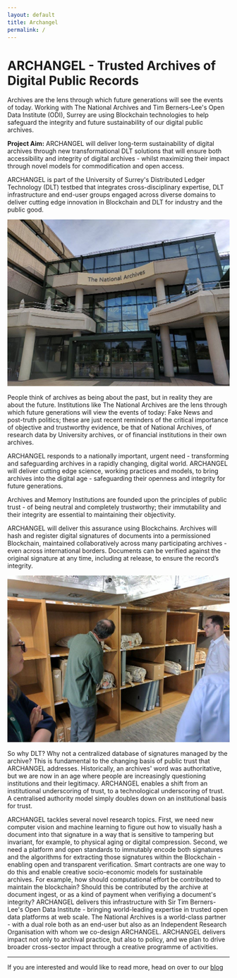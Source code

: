 ```yaml
---
layout: default
title: Archangel
permalink: /
---
```

<h1>ARCHANGEL - Trusted Archives of Digital Public Records</h1>
<p>Archives are the lens through which future generations will see the events of today. Working with The National Archives and Tim Berners-Lee's Open Data Institute (ODI), Surrey are using Blockchain technologies to help safeguard the integrity and future sustainability of our digital public archives.</p>
<p><b>Project Aim:</b> ARCHANGEL will deliver long-term sustainability of digital archives through new transformational DLT solutions that will ensure both accessibility and integrity of digital archives - whilst maximizing their impact through novel models for commodification and open access.</p>
<p>

<p>ARCHANGEL is part of the University of Surrey's Distributed Ledger Technology (DLT) testbed that integrates cross-disciplinary expertise, DLT infrastructure and end-user groups engaged across diverse domains to deliver cutting edge innovation in Blockchain and DLT for industry and the public good.</p>
<img src="assets/images/na2.jpg" alt="The National Archives, London, UK"/>

<p>
People think of archives as being about the past, but in reality they are about the future.  Institutions like The National Archives are the lens through which future generations will view the events of today: Fake News and post-truth politics;  these are just recent reminders of the critical importance of objective and trustworthy evidence, be that of National Archives, of research data by University archives, or of financial institutions in their own archives.
</p>
<p>
ARCHANGEL responds to a nationally important, urgent need - transforming and safeguarding archives in a rapidly changing, digital world.   ARCHANGEL will deliver cutting edge science, working practices and models, to bring archives into the digital age - safeguarding their openness and integrity for future generations.
</p>
<p>
Archives and Memory Institutions are founded upon the principles of public trust - of being neutral and completely trustworthy; their immutability and their integrity are essential to maintaining their objectivity. 
</p>
<p>
ARCHANGEL will deliver this assurance using Blockchains.  Archives will hash and register digital signatures of documents into a permissioned Blockchain, maintained collaboratively across many participating archives  - even across international borders.  Documents can be verified against the original signature at any time, including at release, to ensure the record’s integrity.  
</p>
<img src="assets/images/na3.jpg" alt="">
<p>
So why DLT?   Why not a centralized database of signatures managed by the archive?  This is fundamental to the changing basis of public trust that ARCHANGEL addresses.    Historically, an archives' word was authoritative, but we are now in an age where people are increasingly questioning institutions and their legitimacy.  ARCHANGEL enables a shift from an institutional underscoring of trust, to a technological underscoring of trust.  A centralised authority model simply doubles down on an institutional basis for trust. 
</p>
<p>
ARCHANGEL tackles several novel research topics. 
First, we need new computer vision and machine learning to figure out how to visually hash a document into that signature in a way that is sensitive to tampering but invariant, for example, to physical aging or digital compression.  Second, we need a platform and open standards to immutably encode both signatures and the algorithms for extracting those signatures within the Blockchain - enabling open and transparent verification.  Smart contracts are one way to do this and enable creative socio-economic models for sustainable archives.  For example, how should computational effort be contributed to maintain the blockchain? Should this be contributed by the archive at document ingest, or as a kind of payment when verifiying a document's integrity?  
ARCHANGEL delivers this infrastructure with Sir Tim Berners-Lee's Open Data Institute - bringing world-leading expertise in trusted open data platforms at web scale.  The National Archives is a world-class partner - with a dual role both as an end-user but also as an Independent Research Organisation with whom we co-design ARCHANGEL.   ARCHANGEL delivers impact not only to archival practice, but also to policy, and we plan to drive broader cross-sector impact through a creative programme of activities.
</p>
<hr/>
<p>If you are interested and would like to read more, head on over to our <a href="/blog">blog</a></p>
